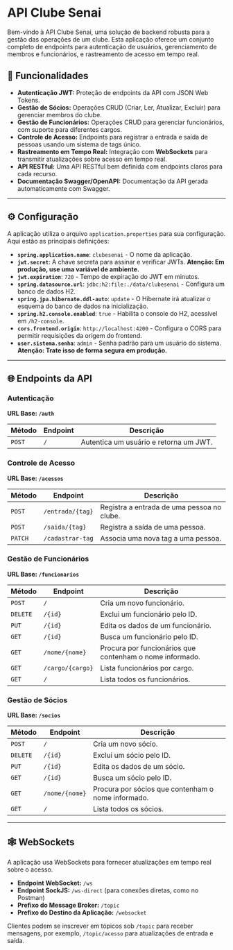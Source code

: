# API Clube Senai

Bem-vindo à API Clube Senai, uma solução de backend robusta para a gestão das operações de um clube. Esta aplicação oferece um conjunto completo de endpoints para autenticação de usuários, gerenciamento de membros e funcionários, e rastreamento de acesso em tempo real.

## 🚀 Funcionalidades

* **Autenticação JWT:** Proteção de endpoints da API com JSON Web Tokens.
* **Gestão de Sócios:** Operações CRUD (Criar, Ler, Atualizar, Excluir) para gerenciar membros do clube.
* **Gestão de Funcionários:** Operações CRUD para gerenciar funcionários, com suporte para diferentes cargos.
* **Controle de Acesso:** Endpoints para registrar a entrada e saída de pessoas usando um sistema de tags único.
* **Rastreamento em Tempo Real:** Integração com **WebSockets** para transmitir atualizações sobre acesso em tempo real.
* **API RESTful:** Uma API RESTful bem definida com endpoints claros para cada recurso.
* **Documentação Swagger/OpenAPI:** Documentação da API gerada automaticamente com Swagger.

---

## ⚙️ Configuração

A aplicação utiliza o arquivo `application.properties` para sua configuração. Aqui estão as principais definições:

* **`spring.application.name`**: `clubesenai` - O nome da aplicação.
* **`jwt.secret`**: A chave secreta para assinar e verificar JWTs. **Atenção: Em produção, use uma variável de ambiente.**
* **`jwt.expiration`**: `720` - Tempo de expiração do JWT em minutos.
* **`spring.datasource.url`**: `jdbc:h2:file:./data/clubesenai` - Configura um banco de dados H2.
* **`spring.jpa.hibernate.ddl-auto`**: `update` - O Hibernate irá atualizar o esquema do banco de dados na inicialização.
* **`spring.h2.console.enabled`**: `true` - Habilita o console do H2, acessível em `/h2-console`.
* **`cors.frontend.origin`**: `http://localhost:4200` - Configura o CORS para permitir requisições da origem do frontend.
* **`user.sistema.senha`**: `admin` - Senha padrão para um usuário do sistema. **Atenção: Trate isso de forma segura em produção.**

---

## 🌐 Endpoints da API

### Autenticação
**URL Base: `/auth`**

| Método | Endpoint | Descrição |
|---|---|---|
| `POST` | `/` | Autentica um usuário e retorna um JWT. |

### Controle de Acesso
**URL Base: `/acessos`**

| Método | Endpoint | Descrição |
|---|---|---|
| `POST` | `/entrada/{tag}` | Registra a entrada de uma pessoa no clube. |
| `POST` | `/saida/{tag}` | Registra a saída de uma pessoa. |
| `PATCH` | `/cadastrar-tag` | Associa uma nova tag a uma pessoa. |

### Gestão de Funcionários
**URL Base: `/funcionarios`**

| Método | Endpoint | Descrição |
|---|---|---|
| `POST` | `/` | Cria um novo funcionário. |
| `DELETE` | `/{id}` | Exclui um funcionário pelo ID. |
| `PUT` | `/{id}` | Edita os dados de um funcionário. |
| `GET` | `/{id}` | Busca um funcionário pelo ID. |
| `GET` | `/nome/{nome}` | Procura por funcionários que contenham o nome informado. |
| `GET` | `/cargo/{cargo}` | Lista funcionários por cargo. |
| `GET` | `/` | Lista todos os funcionários. |

### Gestão de Sócios
**URL Base: `/socios`**

| Método | Endpoint | Descrição |
|---|---|---|
| `POST` | `/` | Cria um novo sócio. |
| `DELETE` | `/{id}` | Exclui um sócio pelo ID. |
| `PUT` | `/{id}` | Edita os dados de um sócio. |
| `GET` | `/{id}` | Busca um sócio pelo ID. |
| `GET` | `/nome/{nome}` | Procura por sócios que contenham o nome informado. |
| `GET` | `/` | Lista todos os sócios. |

---

## 🕸️ WebSockets

A aplicação usa WebSockets para fornecer atualizações em tempo real sobre o acesso.

* **Endpoint WebSocket:** `/ws`
* **Endpoint SockJS:** `/ws-direct` (para conexões diretas, como no Postman)
* **Prefixo do Message Broker:** `/topic`
* **Prefixo do Destino da Aplicação:** `/websocket`

Clientes podem se inscrever em tópicos sob `/topic` para receber mensagens, por exemplo, `/topic/acesso` para atualizações de entrada e saída.
